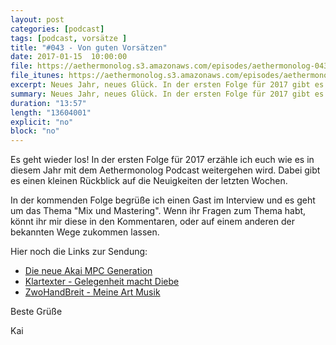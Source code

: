 ```yaml
---
layout: post
categories: [podcast]
tags: [podcast, vorsätze ]
title: "#043 - Von guten Vorsätzen"
date: 2017-01-15  10:00:00
file: https://aethermonolog.s3.amazonaws.com/episodes/aethermonolog-043.mp3
file_itunes: https://aethermonolog.s3.amazonaws.com/episodes/aethermonolog-043.m4a
excerpt: Neues Jahr, neues Glück. In der ersten Folge für 2017 gibt es eine Vorschau auf das was euch in diesem Jahr erwartet.
summary: Neues Jahr, neues Glück. In der ersten Folge für 2017 gibt es eine Vorschau auf das was euch in diesem Jahr erwartet. Die erwähnten Links sind, <a href="http://akaipro.com/mpc/">Die neue Akai MPC Generation</a>, <a href="https://soundcloud.com/klartexter/gelegenheit-macht-diebe">Klartexter - Gelegenheit macht Diebe</a> und <a href="https://soundcloud.com/zwohandbreit/meine-art-musik">ZwoHandBreit - Meine Art Musik</a>. Mehr Infos findet ihr wie immer auf <a href="https://aethermonolog.de/podcast/episode-043.html">aethermonolog.de</a>.
duration: "13:57"
length: "13604001"
explicit: "no"
block: "no"
---
```


Es geht wieder los! In der ersten Folge für 2017 erzähle ich euch wie es in diesem Jahr mit dem Aethermonolog Podcast weitergehen wird. Dabei gibt es einen kleinen Rückblick auf die Neuigkeiten der letzten Wochen.

In der kommenden Folge begrüße ich einen Gast im Interview und es geht um das Thema "Mix und Mastering". Wenn ihr Fragen zum Thema habt, könnt ihr mir diese in den Kommentaren, oder auf einem anderen der bekannten Wege zukommen lassen.

Hier noch die Links zur Sendung:

* [Die neue Akai MPC Generation](http://akaipro.com/mpc/)
* [Klartexter - Gelegenheit macht Diebe](https://soundcloud.com/klartexter/gelegenheit-macht-diebe)
* [ZwoHandBreit - Meine Art Musik](https://soundcloud.com/zwohandbreit/meine-art-musik)




Beste Grüße

Kai
